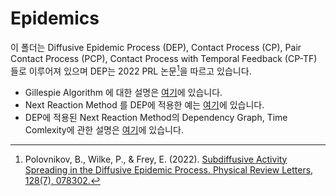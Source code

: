 # Epidemics
이 폴더는 Diffusive Epidemic Process (DEP), Contact Process (CP), Pair Contact Process (PCP), Contact Process with Temporal Feedback (CP-TF) 들로 이루어져 있으며 DEP는 2022 PRL 논문[^1]을 따르고 있습니다.

- Gillespie Algorithm 에 대한 설명은 [여기](./Gillespie.md)에 있습니다. 
- Next Reaction Method 를 DEP에 적용한 예는 [여기](./DEP/1d/)에 있습니다.
- DEP에 적용된 Next Reaction Method의 Dependency Graph, Time Comlexity에 관한 설명은 [여기](./DEP/1d/NextReactionMethod.md)에 있습니다.

[^1]: Polovnikov, B., Wilke, P., & Frey, E. (2022). [Subdiffusive Activity Spreading in the Diffusive Epidemic Process. Physical Review Letters, 128(7), 078302.](https://journals.aps.org/prl/pdf/10.1103/PhysRevLett.128.078302)
